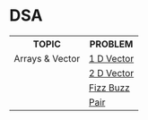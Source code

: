 # DSA

<table>
  <tr>
    <th>TOPIC</th>
    <th>PROBLEM</th>
  </tr> 
  <tr>
    <td>Arrays & Vector</td>
    <td><a href="">1 D Vector</a></td>
  </tr>
   <tr>
    <td></td>
    <td><a href="">2 D Vector</a></td>
  </tr>
  <tr>
    <td></td>
    <td><a href="">Fizz Buzz</a></td>
  </tr>
  <tr>
    <td></td>
    <td><a href="">Pair</a></td>
  </tr>
     
</table>
